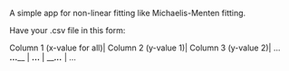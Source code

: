 A simple app for non-linear fitting like Michaelis-Menten fitting.


Have your .csv file in this form:

Column 1 (x-value for all)| Column 2 (y-value 1)| Column 3 (y-value 2)| ...
__________...____________ | ________...________ | _________..._______ | ...
